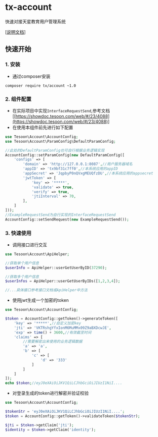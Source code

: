 # tx-account
快速对接天星教育用户管理系统

[[说明文档](https://showdoc.tesoon.com/web/#/23?page_id=4087)]

## 快速开始

### 1. 安装
- 通过composer安装
```composer
composer require tx/account ~1.0
```

### 2. 组件配置
 
- 在实际项目中实现`InterfaceRequestSend`,参考文档[[https://showdoc.tesoon.com/web/#/23/4088](https://showdoc.tesoon.com/web/#/23/4088)]
- 在使用本组件前先进行如下配置

```php
use Tesoon\Account\AccountConfig;
use Tesoon\Account\ParamConfig\DefaultParamConfig;

//此处的DefaultParamConfig也可自行根据业务逻辑实现
AccountConfig::setParamConfig(new DefaultParamConfig([
    'configs' => [
        'domain' => 'http://127.0.0.1:8087',//用户服务器域名
        'appID' => 'tx9bf31c7ff0',//本系统应用的appID
        'appSecret' => 'JqpbyP0nQVxgMEUQfzDU',//本系统应用的appsecret
        'jwtToken' => [
            'key' => '*****',
            'validate' => true,
            'verify' => true,
            'jtiInterval' => 70,
        ],
    ]
]));
//ExampleRequestSend为自行实现的InterfaceRequestSend
AccountConfig::setSendRequest(new ExampleRequestSend());
```
### 3. 快速使用

- 调用接口进行交互

```php
use Tesoon\Account\ApiHelper;

//获取单个用户信息
$userInfo = ApiHelper::userGetUserByID(37290);

//获取多个用户信息
$userInfos = ApiHelper::userGetUserByIDs([1,2,3,4]);

//...具体接口参考接口文档或ApiHelper中方法
```
- 使用jwt生成一个加密的token

```php
use Tesoon\Account\AccountConfig;

$token = AccountConfig::getToken()->generateToken([
    'key' => '*****',//自定义加密key
    'jti' => 'VKTRshgYfxIonM6MuMMx09Z9aBXDcwJE',
    'exp' => time() + 3600,//有效截至时间
    'claims' => [
        //需要解密出来使用的业务逻辑数据
        'a' => 'a',
        'b' => [
            'c' => [
                'd' => '333'
            ]
        ]
    ]
]);
echo $token;//eyJ0eXAiOiJKV1QiLCJhbGciOiJIUzI1NiI....
```

- 对登录生成的token进行解密并验证校验

```php
use Tesoon\Account\AccountConfig;

$tokenStr = 'eyJ0eXAiOiJKV1QiLCJhbGciOiJIUzI1NiI....';
$token = AccountConfig::getToken()->validateToken($tokenStr);

$jti = $token->getClaim('jti');
$identity = $token->getClaim('identity');
```


